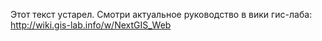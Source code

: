 Этот текст устарел. Смотри актуальное руководство в вики гис-лаба: http://wiki.gis-lab.info/w/NextGIS_Web
